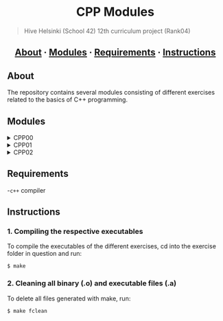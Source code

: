 <h1 align="center">CPP Modules</h1>

> Hive Helsinki (School 42) 12th curriculum project (Rank04)

<h2 align="center">
	<a href="#about">About</a>
	<span> · </span>
	<a href="#modules">Modules</a>
	<span> · </span>
	<a href="#requirements">Requirements</a>
	<span> · </span>
	<a href="#instructions">Instructions</a>
</h2>

## About
The repository contains several modules consisting of different exercises related to the basics of C++ programming.

## Modules
<details>
  <summary>CPP00</summary>
	
  - [**ex00**:](https://github.com/Nipsu24/42_CPP_Modules/tree/main/cpp00/ex00)
    - Familiarizes with basic C++ concepts such as **string** class, related functions and **cout**.
  - [**ex01**:](https://github.com/Nipsu24/42_CPP_Modules/tree/main/cpp00/ex01)
    - Introduces **classes** initialization, **cin** object of isstream class and further string manipulation and
      formatting possibilities such as **.substr()**, **.setw()**, and **.length()**.
    - Sets up a phone book by initialising a class 'PhoneBook', containing 8 classes of contacts 
    - user has options between the 3 commands ```ADD```, ```SEARCH``` and ```EXIT``` which respectively
      adds contacts (and their details), searches for contacts (first displays entire list of contacts,
      then by entering index shows contact details) or exits the phone book
    - in case of invalid input, errors are displayed to the user
  
</details>

<details>
  <summary>CPP01</summary>
  
  Description and exercises for the CPP01 module go here.
  
</details>

<details>
  <summary>CPP02</summary>
  
  Description and exercises for the CPP02 module go here.
  
</details>

## Requirements
-`c++` compiler

## Instructions

### 1. Compiling the respective executables

To compile the executables of the different exercises, cd into the 
exercise folder in question and run:

```
$ make
```

### 2. Cleaning all binary (.o) and executable files (.a)

To delete all files generated with make, run:
```
$ make fclean
```
